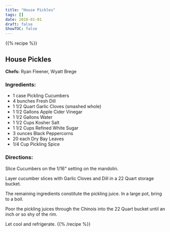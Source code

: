 ```yaml
---
title: "House Pickles"
tags: []
date: 2018-01-01
draft: false
ShowTOC: false
---
```


{{% recipe %}}

## House Pickles

**Chefs:** Ryan Fleener, Wyatt Brege



### Ingredients:

-   1 case Pickling Cucumbers
-   4 bunches Fresh Dill
-   1 1/2 Quart Garlic Cloves (smashed whole)
-   1 1/2 Gallons Apple Cider Vinegar
-   1 1/2 Gallons Water
-   1 1/2 Cups Kosher Salt
-   1 1/2 Cups Refined White Sugar
-   3 ounces Black Peppercorns
-   20 each Dry Bay Leaves
-   1/4 Cup Pickling Spice

### Directions: 

Slice Cucumbers on the 1/16\" setting on the mandolin.

Layer cucumber slices with Garlic Cloves and Dill in a 22 Quart storage
bucket.

The remaining ingredients constitute the pickling juice. In a large pot,
bring to a boil.

Poor the pickling juices through the Chinois into the 22 Quart bucket
until an inch or so shy of the rim.

Let cool and refrigerate.
{{% /recipe %}}
